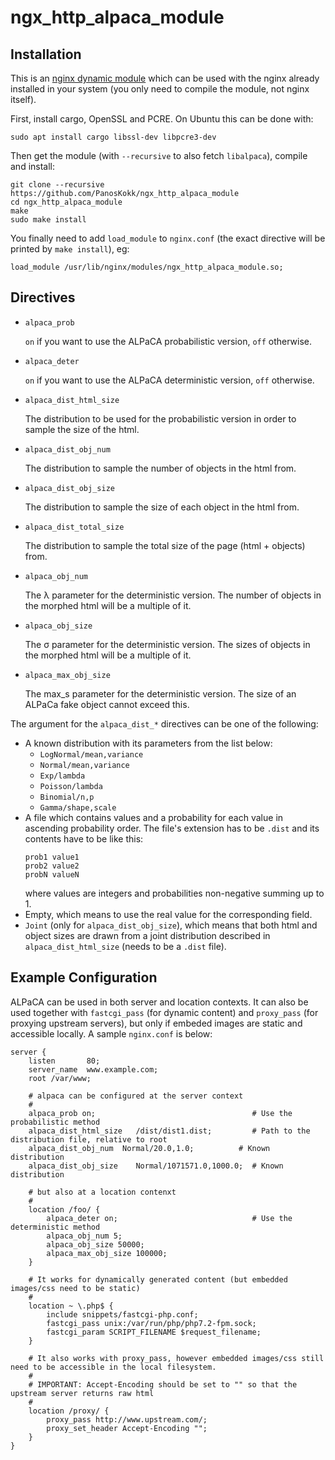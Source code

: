 # ngx_http_alpaca_module

## Installation

This is an [nginx dynamic module](https://docs.nginx.com/nginx/admin-guide/dynamic-modules/dynamic-modules/) which can be used
with the nginx already installed in your system (you only need to compile the module, not nginx itself).

First, install cargo, OpenSSL and PCRE. On Ubuntu this can be done with:
```
sudo apt install cargo libssl-dev libpcre3-dev
```

Then get the module (with `--recursive` to also fetch `libalpaca`), compile and install:
```
git clone --recursive https://github.com/PanosKokk/ngx_http_alpaca_module
cd ngx_http_alpaca_module
make
sudo make install
```

You finally need to add `load_module` to `nginx.conf` (the exact directive will be printed by `make install`), eg:
```
load_module /usr/lib/nginx/modules/ngx_http_alpaca_module.so;
```

## Directives

- `alpaca_prob`

  `on` if you want to use the ALPaCA probabilistic version, `off` otherwise.

- `alpaca_deter`

  `on` if you want to use the ALPaCA deterministic version, `off` otherwise.

- `alpaca_dist_html_size`

  The distribution to be used for the probabilistic version in order to sample the size of the html.

- `alpaca_dist_obj_num`

  The distribution to sample the number of objects in the html from.

- `alpaca_dist_obj_size`

  The distribution to sample the size of each object in the html from.

- `alpaca_dist_total_size`

  The distribution to sample the total size of the page (html + objects) from.

- `alpaca_obj_num`

  The λ parameter for the deterministic version. The number of objects in the morphed html will be a multiple of it.

- `alpaca_obj_size`

  The σ parameter for the deterministic version. The sizes of objects in the morphed html will be a multiple of it.

- `alpaca_max_obj_size`

  The max_s parameter for the deterministic version. The size of an ALPaCa fake object cannot exceed this.

The argument for the `alpaca_dist_*` directives can be one of the following:
- A known distribution with its parameters from the list below:
  - `LogNormal/mean,variance`
  - `Normal/mean,variance`
  - `Exp/lambda`
  - `Poisson/lambda`
  - `Binomial/n,p`
  - `Gamma/shape,scale`
- A file which contains values and a probability for each value in ascending probability order. The file's extension has to 
  be `.dist` and its contents have to be like this:
  ```
  prob1 value1 
  prob2 value2
  probN valueN
  ```
  where values are integers and probabilities non-negative summing up to 1.
- Empty, which means to use the real value for the corresponding field.
- `Joint` (only for `alpaca_dist_obj_size`), which means that both html and object sizes are
  drawn from a joint distribution described in `alpaca_dist_html_size` (needs to be a `.dist` file).

## Example Configuration

ALPaCA can be used in both server and location contexts. It can also be used together with `fastcgi_pass`
(for dynamic content) and `proxy_pass` (for proxying upstream servers), but only if embeded images are
static and accessible locally. A sample `nginx.conf` is below:
```
server {
    listen       80;
    server_name  www.example.com;
    root /var/www;

    # alpaca can be configured at the server context
    #
    alpaca_prob on;                                   # Use the probabilistic method
    alpaca_dist_html_size   /dist/dist1.dist;         # Path to the distribution file, relative to root        
    alpaca_dist_obj_num  Normal/20.0,1.0;          # Known distribution
    alpaca_dist_obj_size    Normal/1071571.0,1000.0;  # Known distribution

    # but also at a location contenxt
    #
    location /foo/ {
        alpaca_deter on;                              # Use the deterministic method
        alpaca_obj_num 5;
        alpaca_obj_size 50000;
        alpaca_max_obj_size 100000;
    }

    # It works for dynamically generated content (but embedded images/css need to be static)
    #
    location ~ \.php$ {
        include snippets/fastcgi-php.conf;
        fastcgi_pass unix:/var/run/php/php7.2-fpm.sock;
        fastcgi_param SCRIPT_FILENAME $request_filename;
    }

    # It also works with proxy_pass, however embedded images/css still need to be accessible in the local filesystem.
    #
    # IMPORTANT: Accept-Encoding should be set to "" so that the upstream server returns raw html
    #
    location /proxy/ {
        proxy_pass http://www.upstream.com/;
        proxy_set_header Accept-Encoding "";
    }
}
```




